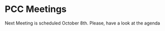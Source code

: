 PCC Meetings
============

Next Meeting is scheduled October 8th.
Please, have a look at the agenda
